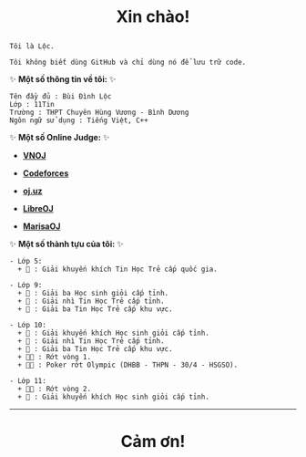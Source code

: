 # <p align="center">**Xin chào!**</p>

```
Tôi là Lộc.

Tôi không biết dùng GitHub và chỉ dùng nó để lưu trữ code.
```

 ✨ **Một số thông tin về tôi:** ✨

```
Tên đầy đủ : Bùi Đình Lộc
Lớp : 11Tin
Trường : THPT Chuyên Hùng Vương - Bình Dương
Ngôn ngữ sử dụng : Tiếng Việt, C++
```

 ✨ **Một số Online Judge:** ✨

- [**VNOJ**](https://oj.vnoi.info/user/%E1%85%A0%E1%85%A0%E1%85%A0)

- [**Codeforces**](https://codeforces.com/profile/TgX.2)

- [**oj.uz**](https://oj.uz/profile/TgX_2)

- [**LibreOJ**](https://loj.ac/u/motnuhoncuoi)

- [**MarisaOJ**](https://marisaoj.com/user/TgX.21/submissions)

 ✨ **Một số thành tựu của tôi:** ✨

``` 
- Lớp 5:
  + 🏅 : Giải khuyến khích Tin Học Trẻ cấp quốc gia.

- Lớp 9:
  + 🥉 : Giải ba Học sinh giỏi cấp tỉnh.
  + 🥈 : Giải nhì Tin Học Trẻ cấp tỉnh.
  + 🥉 : Giải ba Tin Học Trẻ cấp khu vực.

- Lớp 10:
  + 🏅 : Giải khuyến khích Học sinh giỏi cấp tỉnh.
  + 🥈 : Giải nhì Tin Học Trẻ cấp tỉnh.
  + 🥉 : Giải ba Tin Học Trẻ cấp khu vực.
  + ✋🏻 : Rớt vòng 1.
  + ✋🏻 : Poker rớt Olympic (DHBB - THPN - 30/4 - HSGSO).

- Lớp 11:
  + ✋🏻 : Rớt vòng 2.
  + 🏅 : Giải khuyến khích Học sinh giỏi cấp tỉnh.

 ```

---
# <p align="center">**Cảm ơn!**</p>
<!--
**TgX-2/TgX-2** is a ✨ _special_ ✨ repository because its `README.md` (this file) appears on your GitHub profile.

Here are some ideas to get you started:

- 🔭 I’m currently working on ...
- 🌱 I’m currently learning ...
- 👯 I’m looking to collaborate on ...
- 🤔 I’m looking for help with ...
- 💬 Ask me about ...
- 📫 How to reach me: ...
- 😄 Pronouns: ...
- ⚡ Fun fact: ...
-->
